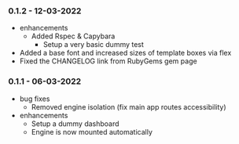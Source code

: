 ### 0.1.2 - 12-03-2022
* enhancements
  * Added Rspec & Capybara
    * Setup a very basic dummy test
* Added a base font and increased sizes of template boxes via flex
* Fixed the CHANGELOG link from RubyGems gem page

### 0.1.1 - 06-03-2022

* bug fixes
  * Removed engine isolation (fix main app routes accessibility)
* enhancements
  * Setup a dummy dashboard
  * Engine is now mounted automatically
